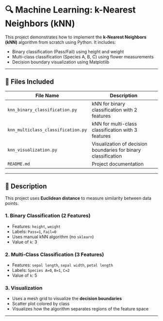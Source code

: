 # 🔍 Machine Learning: k-Nearest Neighbors (kNN)

This project demonstrates how to implement the **k-Nearest Neighbors (kNN)** algorithm from scratch using Python. It includes:

- Binary classification (Pass/Fail) using height and weight
- Multi-class classification (Species A, B, C) using flower measurements
- Decision boundary visualization using Matplotlib

---

## 📁 Files Included

| File Name                        | Description |
|----------------------------------|-------------|
| `knn_binary_classification.py`   | kNN for binary classification with 2 features |
| `knn_multiclass_classification.py` | kNN for multi-class classification with 3 features |
| `knn_visualization.py`           | Visualization of decision boundaries for binary classification |
| `README.md`                      | Project documentation |

---

## 📘 Description

This project uses **Euclidean distance** to measure similarity between data points.

### 1. Binary Classification (2 Features)
- Features: `height`, `weight`
- Labels: `Pass=1`, `Fail=0`
- Uses manual kNN algorithm (no `sklearn`)
- Value of `k`: 3

### 2. Multi-Class Classification (3 Features)
- Features: `sepal length`, `sepal width`, `petal length`
- Labels: `Species A=0`, `B=1`, `C=2`
- Value of `k`: 5

### 3. Visualization
- Uses a mesh grid to visualize the **decision boundaries**
- Scatter plot colored by class
- Visualizes how the algorithm separates regions of the feature space

---
